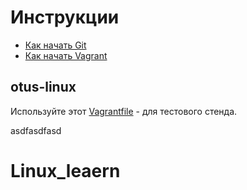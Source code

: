 # Инструкции

* [Как начать Git](git_quick_start.md)
* [Как начать Vagrant](vagrant_quick_start.md)

## otus-linux

Используйте этот [Vagrantfile](Vagrantfile) - для тестового стенда.


asdfasdfasd
# Linux_leaern
